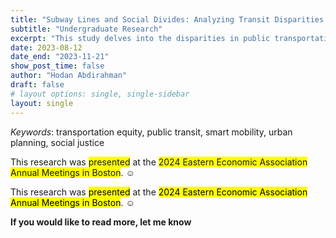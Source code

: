 ```yaml
---
title: "Subway Lines and Social Divides: Analyzing Transit Disparities in NYC's Neighborhood"
subtitle: "Undergraduate Research"
excerpt: "This study delves into the disparities in public transportation access across New York City's neighborhoods, with a focus on subway transportation. Analyzing data from Manhattan, the Bronx, Brooklyn, Queens, and Staten Island, the research employs a decision tree algorithm to assess the interplay of various factors – borough, race, car-free percentages, commute times, and median household incomes (both owned and rented properties). This methodological approach enables a nuanced understanding of how these variables collectively influence public transportation inequalities. Our findings reveal significant gaps in subway accessibility, particularly affecting lower-income and minority communities. In response, the study promotes a restorative approach to address issues of transportation justice. This includes implementing a dual strategy: an inter-neighborhood approach to lessen disparities across different neighborhoods, and an intra-neighborhood plan focused on narrowing the gaps within individual neighborhoods themselves. These recommendations are aimed at promoting transportation equity and ensuring a more inclusive urban mobility framework."
date: 2023-08-12
date_end: "2023-11-21"
show_post_time: false
author: "Hodan Abdirahman"
draft: false
# layout options: single, single-sidebar
layout: single
---
```


*Keywords*: transportation equity, public transit, smart mobility, urban planning, social justice

This research was <span style="background-color: yellow;">presented</span> at the <span style="background-color: yellow;">2024 Eastern Economic Association Annual Meetings in Boston</span>. ☺️

This research was <mark>presented</mark> at the <mark>2024 Eastern Economic Association Annual Meetings in Boston</mark>. ☺️

**If you would like to read more, let me know**
